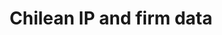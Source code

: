 ---
api_or_bulk_downloads: Bulk
citation: Abud, M.J., Fink, C., Hall, B. and Helmers, C., 2013. The use of intellectual
  property in Chile (Vol. 11). WIPO.
cost: None
description: "This database contains all patent, trademark, utility model and industrial
  design filings for Chile over the period 1991-2010.  One key contribution of the
  data construction work was to harmonize applicant names and uniquely identify applicants
  for all four forms of IP. \n\nThis database enabled the research work on the incidence
  and consequences of trademark squatting in Chile as well as on pharmaceutical patents
  in Chile, which also took place during the project’s first phase (CDIP/14/INF/3
  and CDIP/15/INF/2, respectively). Another output of the first phase project was
  the matching of the data on IP use to firm-level data of the National Statistical
  Institute (INE) – specifically, the manufacturing census (ENIA) as well as five
  waves (1997-2008) of the Chilean innovation survey (INNOVACION). These data are
  a public release from a joint WIPO-INAPI project. "
documentation: https://eml.berkeley.edu//~bhhall/Chile_ipdata/chile_inno_ip.txt
location: https://eml.berkeley.edu//~bhhall/Chile_ipdata.html
maintained_by: Bronwyn Hall
record_creation_timestamp: 11/13/2020 17:20:46
shortname: chilean_ip
tags:
- Chile, trademark squatting, pharmaceuticals, disambiguation
terms_of_use: not specified
timeframe: 1995-2005
title: Chilean IP and firm data
uuid: e65da1db-6608-4246-98a7-c260dfc28e45
---
